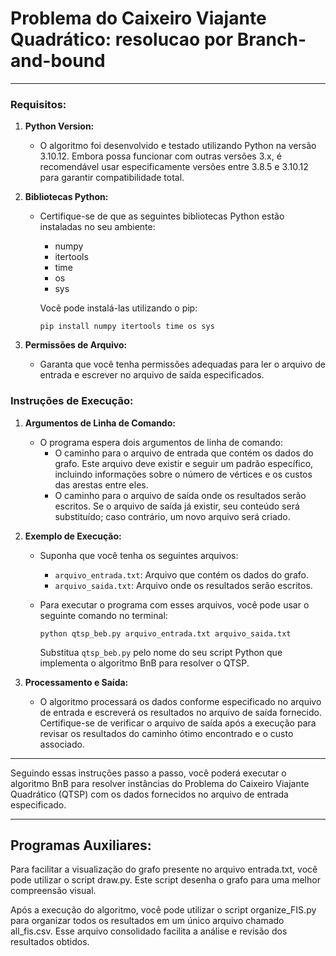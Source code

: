 # Problema do Caixeiro Viajante Quadrático: resolucao por Branch-and-bound
---

### Requisitos:

1. **Python Version:**
   - O algoritmo foi desenvolvido e testado utilizando Python na versão 3.10.12. Embora possa funcionar com outras versões 3.x, é recomendável usar especificamente versões entre 3.8.5 e 3.10.12 para garantir compatibilidade total.
   
2. **Bibliotecas Python:**
   - Certifique-se de que as seguintes bibliotecas Python estão instaladas no seu ambiente:
     - numpy
     - itertools
     - time
     - os
     - sys

     Você pode instalá-las utilizando o pip:
     ```
     pip install numpy itertools time os sys
     ```

3. **Permissões de Arquivo:**
   - Garanta que você tenha permissões adequadas para ler o arquivo de entrada e escrever no arquivo de saída especificados.

### Instruções de Execução:

1. **Argumentos de Linha de Comando:**
   - O programa espera dois argumentos de linha de comando:
     - O caminho para o arquivo de entrada que contém os dados do grafo. Este arquivo deve existir e seguir um padrão específico, incluindo informações sobre o número de vértices e os custos das arestas entre eles.
     - O caminho para o arquivo de saída onde os resultados serão escritos. Se o arquivo de saída já existir, seu conteúdo será substituído; caso contrário, um novo arquivo será criado.

2. **Exemplo de Execução:**
   - Suponha que você tenha os seguintes arquivos:
     - `arquivo_entrada.txt`: Arquivo que contém os dados do grafo.
     - `arquivo_saida.txt`: Arquivo onde os resultados serão escritos.

   - Para executar o programa com esses arquivos, você pode usar o seguinte comando no terminal:
     ```
     python qtsp_beb.py arquivo_entrada.txt arquivo_saida.txt
     ```
     Substitua `qtsp_beb.py` pelo nome do seu script Python que implementa o algoritmo BnB para resolver o QTSP.

3. **Processamento e Saída:**
   - O algoritmo processará os dados conforme especificado no arquivo de entrada e escreverá os resultados no arquivo de saída fornecido. Certifique-se de verificar o arquivo de saída após a execução para revisar os resultados do caminho ótimo encontrado e o custo associado.

---

Seguindo essas instruções passo a passo, você poderá executar o algoritmo BnB para resolver instâncias do Problema do Caixeiro Viajante Quadrático (QTSP) com os dados fornecidos no arquivo de entrada especificado.

--- 
## Programas Auxiliares:

Para facilitar a visualização do grafo presente no arquivo entrada.txt, você pode utilizar o script draw.py. Este script desenha o grafo para uma melhor compreensão visual.

Após a execução do algoritmo, você pode utilizar o script organize_FIS.py para organizar todos os resultados em um único arquivo chamado all_fis.csv. Esse arquivo consolidado facilita a análise e revisão dos resultados obtidos.